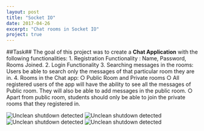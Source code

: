 ```yaml
---
layout: post
title: "Socket IO"
date: 2017-04-26
excerpt: "Chat rooms in Socket IO"
project: true
---
```

##Task##
The goal of this project was to create a **Chat Application** with the following functionalities: 
	1. Registration Functionality : Name, Password, Rooms Joined. 
	2. Login Functionality
	3. Searching messages in the rooms: Users be able to search only the messages of that particular room they are in. 
	4. Rooms in the Chat app:
		○ Public Room and Private rooms
		○ All registered users of the app will have the ability to see all the messages of Public room. They will also be able to add messages in the public room. 
		○ Apart from public room, students should only be able to join the private rooms that they registered in. 


![Unclean shutdown detected](//lailashaikh.github.io/assets/img/RegisterNew.png)
![Unclean shutdown detected](//lailashaikh.github.io/assets/img/LoginNew.png)
![Unclean shutdown detected](//lailashaikh.github.io/assets/img/RoomVerificationNew.png)
![Unclean shutdown detected](//lailashaikh.github.io/assets/img/SearchMessagesNew.png)